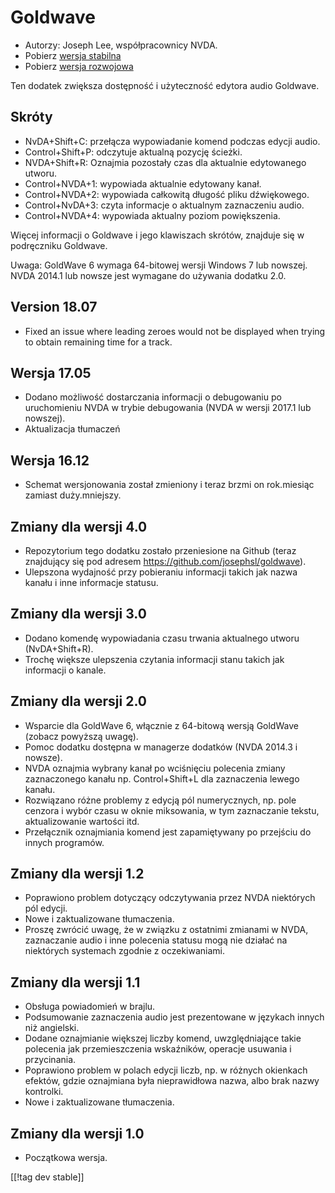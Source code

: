 # Goldwave #

* Autorzy: Joseph Lee, współpracownicy NVDA.
* Pobierz [wersja stabilna][1]
* Pobierz [wersja rozwojowa][2]

Ten dodatek zwiększa dostępność i użyteczność edytora audio Goldwave.

## Skróty ##

* NvDA+Shift+C: przełącza wypowiadanie komend podczas edycji audio.
* Control+Shift+P: odczytuje aktualną pozycję ścieżki.
* NVDA+Shift+R: Oznajmia pozostały czas dla aktualnie edytowanego utworu.
* Control+NVDA+1: wypowiada aktualnie edytowany kanał.
* Control+NVDA+2: wypowiada całkowitą długość pliku dźwiękowego.
* Control+NvDA+3: czyta informacje o aktualnym zaznaczeniu audio.
* Control+NVDA+4: wypowiada aktualny poziom powiększenia.

Więcej informacji o Goldwave i jego klawiszach skrótów, znajduje się w
podręczniku Goldwave.

Uwaga: GoldWave 6 wymaga 64-bitowej wersji Windows 7 lub nowszej. NVDA
2014.1 lub nowsze jest wymagane do używania dodatku 2.0.

## Version 18.07

* Fixed an issue where leading zeroes would not be displayed when trying to
  obtain remaining time for a track.

## Wersja 17.05

* Dodano możliwość dostarczania informacji o debugowaniu po uruchomieniu
  NVDA w trybie debugowania (NVDA w wersji 2017.1 lub nowszej).
* Aktualizacja tłumaczeń

## Wersja 16.12

* Schemat wersjonowania został zmieniony i teraz brzmi on rok.miesiąc
  zamiast duży.mniejszy.

## Zmiany dla wersji 4.0

* Repozytorium tego dodatku zostało przeniesione na Github (teraz znajdujący
  się pod adresem https://github.com/josephsl/goldwave).
* Ulepszona wydajność przy pobieraniu informacji takich jak nazwa kanału i
  inne informacje statusu.

## Zmiany dla wersji 3.0

* Dodano komendę wypowiadania czasu trwania aktualnego utworu
  (NvDA+Shift+R).
* Trochę większe ulepszenia czytania informacji stanu takich jak informacji
  o kanale.

## Zmiany dla wersji 2.0

* Wsparcie dla GoldWave 6, włącznie z 64-bitową wersją GoldWave (zobacz
  powyższą uwagę).
* Pomoc dodatku dostępna w managerze dodatków (NVDA 2014.3 i nowsze).
* NVDA oznajmia wybrany kanał po wciśnięciu polecenia zmiany zaznaczonego
  kanału np. Control+Shift+L dla zaznaczenia lewego kanału.
* Rozwiązano różne problemy z edycją pól numerycznych, np. pole cenzora i
  wybór czasu w oknie miksowania, w tym zaznaczanie tekstu, aktualizowanie
  wartości itd.
* Przełącznik oznajmiania komend jest zapamiętywany po przejściu do innych
  programów.

## Zmiany dla wersji 1.2

* Poprawiono problem dotyczący odczytywania przez NVDA niektórych pól
  edycji.
* Nowe i zaktualizowane tłumaczenia.
* Proszę zwrócić uwagę, że w związku z ostatnimi zmianami w NVDA,
  zaznaczanie audio i inne polecenia statusu mogą nie działać na niektórych
  systemach zgodnie z oczekiwaniami.

## Zmiany dla wersji 1.1

* Obsługa powiadomień w brajlu.
* Podsumowanie zaznaczenia audio jest prezentowane w językach innych niż
  angielski.
* Dodane oznajmianie większej liczby komend, uwzględniające takie polecenia
  jak przemieszczenia wskaźników, operacje usuwania i przycinania.
* Poprawiono problem w polach edycji liczb, np. w różnych okienkach efektów,
  gdzie oznajmiana była nieprawidłowa nazwa, albo brak nazwy kontrolki.
* Nowe i zaktualizowane tłumaczenia.

## Zmiany dla wersji 1.0

* Początkowa wersja.

[[!tag dev stable]]

[1]: https://addons.nvda-project.org/files/get.php?file=gwv

[2]: https://addons.nvda-project.org/files/get.php?file=gwv-dev
